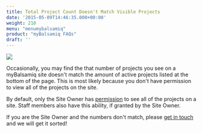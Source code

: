 ```yaml
---
title: Total Project Count Doesn't Match Visible Projects
date: '2015-05-09T14:46:35.000+00:00'
weight: 210
menu: "menumybalsamiq"
product: "myBalsamiq FAQs"
draft: ''
---
```


![](https://media.balsamiq.com/img/support/docs/myb/projectcount.png)

Occasionally, you may find the that number of projects you see on a myBalsamiq site doesn't match the amount of active projects listed at the bottom of the page. This is most likely because you don't have permission to view all of the projects on the site.

By default, only the Site Owner has [permission](https://docs.balsamiq.com/mybalsamiq/accesscontrolmatrix/) to see all of the projects on a site. Staff members also have this ability, if granted by the Site Owner.

If you are the Site Owner and the numbers don't match, please [get in touch](https://balsamiq.com/company/contact/#/t/myb) and we will get it sorted!
